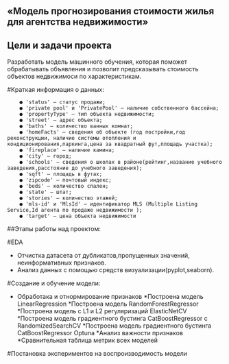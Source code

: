 ## «Модель прогнозирования стоимости жилья для агентства недвижимости»

## Цели и задачи проекта
Разработать модель машинного обучения, которая поможет обрабатывать объявления и позволит предсказывать стоимость объектов недвижимоси по характеристикам.

#Краткая информация о данных:

        ● 'status' — статус продажи;
        ● 'private pool' и 'PrivatePool' — наличие собственного бассейна;
        ● 'propertyType' — тип объекта недвижимости;
        ● 'street' — адрес объекта;
        ● 'baths' — количество ванных комнат;
        ● 'homeFacts' — сведения об объекте (год постройки,год реконструкции, наличие системы отопления и кондиционирования,паркинга,цена за квадратный фут,площадь участка);
        ● 'fireplace' — наличие камина;
        ● 'city' — город;
        ● 'schools' — сведения о школах в районе(рейтинг,название учебного заведения,расстояние до учебного заведения);
        ● 'sqft' — площадь в футах;
        ● 'zipcode' — почтовый индекс;
        ● 'beds' — количество спален;
        ● 'state' — штат;
        ● 'stories' — количество этажей;
        ● 'mls-id' и 'MlsId' — идентификатор MLS (Multiple Listing Service,Id агента по продаже недвижимости );
        ● 'target' — цена объекта недвижимости

##Этапы работы над проектом:

#EDA
* Отчистка датасета от дубликатов,пропущенных значений, неинформативных признаков.
* Анализ данных с помощью средств визуализации(pyplot,seaborn).

#Создание и обучение модели:
* Обработака и отнормирование признаков
*Построена модель LinearRegression
*Построена модель RandomForestRegressor
*Построена модель с L1 и L2 регуляризаций ElasticNetCV
*Построена модель градиентного бустинга CatBoostRegressor с RandomizedSearchCV
*Построена модель градиентного бустинга CatBoostRegressor Optuna
*Анализ важности признаков
*Сравнительная таблица метрик всех моделей

#Постановка экспериментов на воспроизводимость модели
